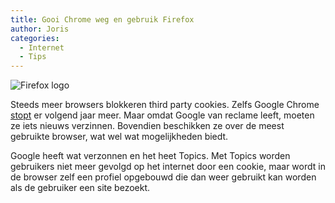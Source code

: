 ```yaml
---
title: Gooi Chrome weg en gebruik Firefox
author: Joris
categories:
  - Internet
  - Tips
---
```


![Firefox logo](https://upload.wikimedia.org/wikipedia/commons/thumb/a/a0/Firefox_logo%2C_2019.svg/1200px-Firefox_logo%2C_2019.svg.png)

Steeds meer browsers blokkeren third party cookies. Zelfs Google Chrome [stopt](https://www.cookiebot.com/en/google-third-party-cookies/) er volgend jaar meer. Maar omdat Google van reclame leeft, moeten ze iets nieuws verzinnen. Bovendien beschikken ze over de meest gebruikte browser, wat wel wat mogelijkheden biedt.

Google heeft wat verzonnen en het heet Topics. Met Topics worden gebruikers niet meer gevolgd op het internet door een cookie, maar wordt in de browser zelf een profiel opgebouwd die dan weer gebruikt kan worden als de gebruiker een site bezoekt. 
